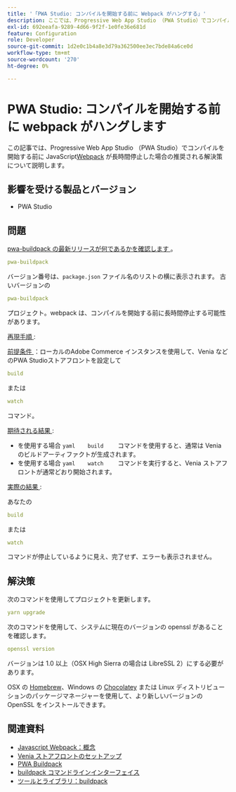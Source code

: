 ```yaml
---
title: '「PWA Studio: コンパイルを開始する前に Webpack がハングする」'
description: ここでは、Progressive Web App Studio （PWA Studio）でコンパイルを開始する前に、JavaScript [Webpack] （https://magento.github.io/pwa-studio/technologies/tools-libraries/#webpack）が長時間停止した場合の解決策について説明します。
exl-id: 692eeafa-9289-4d66-9f2f-1e0fe36e681d
feature: Configuration
role: Developer
source-git-commit: 1d2e0c1b4a8e3d79a362500ee3ec7bde84a6ce0d
workflow-type: tm+mt
source-wordcount: '270'
ht-degree: 0%

---
```


# PWA Studio: コンパイルを開始する前に webpack がハングします

この記事では、Progressive Web App Studio （PWA Studio）でコンパイルを開始する前に JavaScript[Webpack](https://magento.github.io/pwa-studio/technologies/tools-libraries/#webpack) が長時間停止した場合の推奨される解決策について説明します。

## 影響を受ける製品とバージョン

* PWA Studio

## 問題

[pwa-buildpack の最新リリースが何であるかを確認します ](https://github.com/magento/pwa-studio/tree/master/packages/pwa-buildpack)。

```yaml
pwa-buildpack
```

バージョン番号は、`package.json` ファイル名のリストの横に表示されます。 古いバージョンの

```yaml
pwa-buildpack
```

プロジェクト。webpack は、コンパイルを開始する前に長時間停止する可能性があります。

<u> 再現手順 </u>:

<u> 前提条件 </u>：ローカルのAdobe Commerce インスタンスを使用して、Venia などのPWA Studioストアフロントを設定して

```yaml
build
```

または

```yaml
watch
```

コマンド。

<u> 期待される結果 </u>:

* を使用する場合    ```yaml    build    ```    コマンドを使用すると、通常は Venia のビルドアーティファクトが生成されます。
* を使用する場合    ```yaml    watch    ```    コマンドを実行すると、Venia ストアフロントが通常どおり開始されます。

<u> 実際の結果 </u>:

あなたの

```yaml
build
```

または

```yaml
watch
```

コマンドが停止しているように見え、完了せず、エラーも表示されません。

## 解決策

次のコマンドを使用してプロジェクトを更新します。

```yaml
yarn upgrade
```

次のコマンドを使用して、システムに現在のバージョンの openssl があることを確認します。

```yaml
openssl version
```

バージョンは 1.0 以上（OSX High Sierra の場合は LibreSSL 2）にする必要があります。

OSX の [Homebrew](https://brew.sh/)、Windows の [Chocolatey](https://chocolatey.org/) または Linux ディストリビューションのパッケージマネージャーを使用して、より新しいバージョンの OpenSSL をインストールできます。

## 関連資料

* [Javascript Webpack：概念 ](https://webpack.js.org/concepts/)
* [Venia ストアフロントのセットアップ ](https://magento.github.io/pwa-studio/venia-pwa-concept/setup/)
* [PWA Buildpack](https://magento.github.io/pwa-studio/pwa-buildpack/)
* [buildpack コマンドラインインターフェイス ](https://magento.github.io/pwa-studio/pwa-buildpack/reference/buildpack-cli/)
* [ ツールとライブラリ：buildpack](https://magento.github.io/pwa-studio/technologies/tools-libraries/#webpack)
